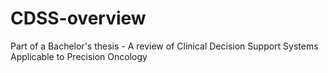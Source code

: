 # CDSS-overview
Part of a Bachelor's thesis - A review of Clinical Decision Support Systems Applicable to Precision Oncology
